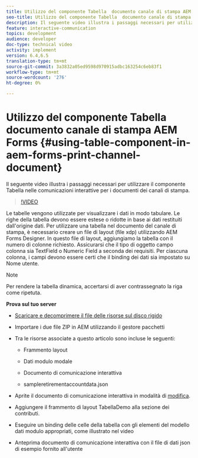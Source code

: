 ```yaml
---
title: Utilizzo del componente Tabella  documento canale di stampa AEM Forms
seo-title: Utilizzo del componente Tabella  documento canale di stampa AEM Forms
description: Il seguente video illustra i passaggi necessari per utilizzare il componente Tabella nelle comunicazioni interattive per i documenti dei canali di stampa.
feature: interactive-communication
topics: development
audience: developer
doc-type: technical video
activity: implement
version: 6.4,6.5
translation-type: tm+mt
source-git-commit: 3a3832a05ed9598d970915adbc163254c6eb83f1
workflow-type: tm+mt
source-wordcount: '276'
ht-degree: 0%

---
```



# Utilizzo del componente Tabella  documento canale di stampa AEM Forms {#using-table-component-in-aem-forms-print-channel-document}

Il seguente video illustra i passaggi necessari per utilizzare il componente Tabella nelle comunicazioni interattive per i documenti dei canali di stampa.

>[!VIDEO](https://video.tv.adobe.com/v/27769?quality=9&learn=on)

Le tabelle vengono utilizzate per visualizzare i dati in modo tabulare. Le righe della tabella devono essere estese o ridotte in base ai dati restituiti dall&#39;origine dati. Per utilizzare una tabella nel documento del canale di stampa, è necessario creare un file di layout (file xdp) utilizzando  AEM Forms Designer. In questo file di layout, aggiungiamo la tabella con il numero di colonne richiesto. Assicurarsi che il tipo di oggetto campo colonna sia TextField o Numeric Field a seconda dei requisiti. Per ciascuna colonna, i campi devono essere certi che il binding dei dati sia impostato su Nome utente.

>[!NOTE]
>
>Per rendere la tabella dinamica, accertarsi di aver contrassegnato la riga come ripetuta.

**Prova sul tuo server**

* [Scaricare e decomprimere il file delle risorse sul disco rigido](assets/usingtablesinprintchannel.zip)

* Importare i due file ZIP in AEM utilizzando il gestore pacchetti

* Tra le risorse associate a questo articolo sono incluse le seguenti:

   * Frammento layout

   * Dati modulo modale

   * Documento di comunicazione interattiva
   * sampleretirementaccountdata.json

* Aprite il documento di comunicazione interattiva in modalità di [modifica](http://localhost:4502/editor.html/content/forms/af/401kstatement/tablesinprintdocument/channels/print.html).

* Aggiungere il frammento di layout TabellaDemo alla sezione dei contributi.
* Eseguire un binding delle celle della tabella con gli elementi del modello dati modulo appropriati, come illustrato nel video

* Anteprima documento di comunicazione interattiva con il file di dati json di esempio fornito all&#39;utente

